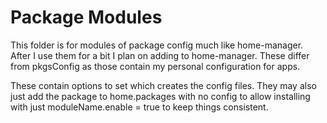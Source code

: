 # Package Modules
This folder is for modules of package config much like home-manager.
After I use them for a bit I plan on adding to home-manager.
These differ from pkgsConfig as those contain my personal configuration for apps.

These contain options to set which creates the config files. They may also just add the package to home.packages with no config to allow installing with just moduleName.enable = true to keep things consistent.
